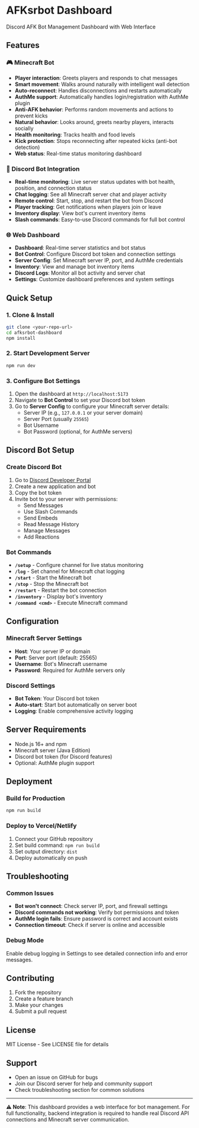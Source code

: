 # AFKsrbot Dashboard
Discord AFK Bot Management Dashboard with Web Interface

## Features

### 🎮 Minecraft Bot
- **Player interaction**: Greets players and responds to chat messages
- **Smart movement**: Walks around naturally with intelligent wall detection
- **Auto-reconnect**: Handles disconnections and restarts automatically
- **AuthMe support**: Automatically handles login/registration with AuthMe plugin
- **Anti-AFK behavior**: Performs random movements and actions to prevent kicks
- **Natural behavior**: Looks around, greets nearby players, interacts socially  
- **Health monitoring**: Tracks health and food levels
- **Kick protection**: Stops reconnecting after repeated kicks (anti-bot detection)
- **Web status**: Real-time status monitoring dashboard

### 🤖 Discord Bot Integration
- **Real-time monitoring**: Live server status updates with bot health, position, and connection status
- **Chat logging**: See all Minecraft server chat and player activity
- **Remote control**: Start, stop, and restart the bot from Discord
- **Player tracking**: Get notifications when players join or leave
- **Inventory display**: View bot's current inventory items
- **Slash commands**: Easy-to-use Discord commands for full bot control

### 🌐 Web Dashboard
- **Dashboard**: Real-time server statistics and bot status
- **Bot Control**: Configure Discord bot token and connection settings
- **Server Config**: Set Minecraft server IP, port, and AuthMe credentials
- **Inventory**: View and manage bot inventory items
- **Discord Logs**: Monitor all bot activity and server chat
- **Settings**: Customize dashboard preferences and system settings

## Quick Setup

### 1. Clone & Install
```bash
git clone <your-repo-url>
cd afksrbot-dashboard
npm install
```

### 2. Start Development Server
```bash
npm run dev
```

### 3. Configure Bot Settings
1. Open the dashboard at `http://localhost:5173`
2. Navigate to **Bot Control** to set your Discord bot token
3. Go to **Server Config** to configure your Minecraft server details:
   - Server IP (e.g., `127.0.0.1` or your server domain)
   - Server Port (usually `25565`)
   - Bot Username
   - Bot Password (optional, for AuthMe servers)

## Discord Bot Setup

### Create Discord Bot
1. Go to [Discord Developer Portal](https://discord.com/developers/applications) 
2. Create a new application and bot
3. Copy the bot token
4. Invite bot to your server with permissions:
   - Send Messages
   - Use Slash Commands
   - Send Embeds
   - Read Message History
   - Manage Messages
   - Add Reactions

### Bot Commands
- **`/setup`** - Configure channel for live status monitoring
- **`/log`** - Set channel for Minecraft chat logging
- **`/start`** - Start the Minecraft bot
- **`/stop`** - Stop the Minecraft bot
- **`/restart`** - Restart the bot connection
- **`/inventory`** - Display bot's inventory
- **`/command <cmd>`** - Execute Minecraft command

## Configuration

### Minecraft Server Settings
- **Host**: Your server IP or domain
- **Port**: Server port (default: 25565)
- **Username**: Bot's Minecraft username
- **Password**: Required for AuthMe servers only

### Discord Settings
- **Bot Token**: Your Discord bot token
- **Auto-start**: Start bot automatically on server boot
- **Logging**: Enable comprehensive activity logging

## Server Requirements
- Node.js 16+ and npm
- Minecraft server (Java Edition)
- Discord bot token (for Discord features)
- Optional: AuthMe plugin support

## Deployment

### Build for Production
```bash
npm run build
```

### Deploy to Vercel/Netlify
1. Connect your GitHub repository
2. Set build command: `npm run build`
3. Set output directory: `dist`
4. Deploy automatically on push

## Troubleshooting

### Common Issues
- **Bot won't connect**: Check server IP, port, and firewall settings
- **Discord commands not working**: Verify bot permissions and token
- **AuthMe login fails**: Ensure password is correct and account exists
- **Connection timeout**: Check if server is online and accessible

### Debug Mode
Enable debug logging in Settings to see detailed connection info and error messages.

## Contributing
1. Fork the repository
2. Create a feature branch
3. Make your changes
4. Submit a pull request

## License
MIT License - See LICENSE file for details

## Support
- Open an issue on GitHub for bugs
- Join our Discord server for help and community support
- Check troubleshooting section for common solutions

---

**⚠️ Note**: This dashboard provides a web interface for bot management. For full functionality, backend integration is required to handle real Discord API connections and Minecraft server communication.